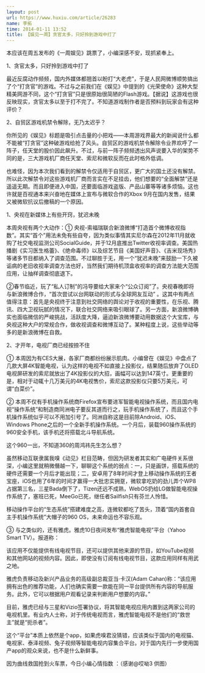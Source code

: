 ```yaml
---
layout: post
url: https://www.huxiu.com/article/26283
name: 李拓
time: 2014-01-11 13:52
title: 【娱见一周】贪官太多，只好拎到游戏中打了
---
```

本应该在周五发布的《一周娱见》跳票了，小编深感不安，现抓紧奉上。

1、贪官太多，只好拎到游戏中打了

最近反腐动作频频，国内外媒体都翘首以盼打“大老虎”，于是人民网微博顺势搞出了个“打贪官”的游戏。不过与之前我们在《娱见》中提到的《光荣使命》这种大型精美网游不同，这个“打贪官”只是很原始很简陋的Flash游戏。【据说】这游戏也很反映现实，贪官太多以至于打不完了。不知道游戏制作者是否预料到玩家会有这种评价？

2、自贸区游戏机禁令解除，无乃太迟乎？

你所见的《娱见》标题是吸引点击量的小把戏——本周游戏界最大的新闻说什么都不能被“打贪官”这种破游戏给抢了风头。自贸区的游戏机禁令解除令业界欢呼了一阵子，任天堂的股价因此飙升。不过，与前一阵子频频透出风声说要入华的架势不同的是，三大游戏机厂商任天堂、索尼和微软反而在此时格外低调。

也难怪，因为本次我们看到的解禁令仅适用于自贸区，更广大的国土还没有解禁。所以此次解禁令对这些游戏机厂商而言实在不足挂齿，他们想要的“全面解禁”还是遥遥无期。而且即便进入中国，还要面临游戏盗版、产品山寨等等诸多烦恼。这也许就是百视通本来兴奋地在媒体上宣布与微软合作的Xbox 9月在国内发售，结果又被微软抗议后撤稿的一个原因。

1、央视在新媒体上有些开窍，犹迟未晚

本周央视有两个大动作：① 央视-索福瑞联合新浪微博“打造首个微博收视指数”。其实“首个”用法未免有些自夸，因为类似事情其实尼尔森在2012年11月就收购了社交电视监测公司SocialGuide，并于12月底推出Twitter收视率调查。美国热播剧《实习医生格蕾》、《绝命毒师》以及综艺节目《美国好声音》、《吉米现场秀》等诸多节目都纳入了调查范围。不过聊胜于无，用一个“犹迟未晚”来鼓励一下久被诟病的老旧收视率调查方法也好，当然我们期待机顶盒收视率的调查方法能大范围应用，让抽样调查彻底退下。

②春节临近，玩了“私人订制”的冯导要给大家来个“公众订阅”了。央视春晚即将与新浪微博合作，“首次尝试以台网联动的形式与全球网友互动” 。这其中有两点值得注意：首先是央视终于注意到社交网络的舆论对于收视的重要性，在乐视、腾讯、四大卫视玩腻的情况下，联合社交网络来吸引眼球了。另一方面，新浪微博确实也面临微信的严峻挑战，活跃度大降，逼迫新浪微博要动用数据这个大宝库，与央视这种大户的常规合作，做收视调查和微博互动了。某种程度上说，这些举动等多的是新浪微博在自救。

2、才开年，电视厂商已经按捺不住

① 本周因为有CES大展，各家厂商都纷纷展示肌肉。小编曾在《娱见》中盘点了几款大屏4K智能电视，认为这样的电视不如直接上投影仪，结果随后放弃了OLED电视屏研发的索尼就放出了4K投影仪的大招，画幅可以达到147英寸。更重要的是，相对于动辄十几万美元的4K电视售价，索尼这款投影仪只要5万美元，可谓“白菜价”。

② 本周不仅有手机操作系统商Firefox宣布要进军智能电视操作系统，而且国内电视“操作系统”和制造商同洲电子要反其道而行之，玩手机操作系统了，而且这个手机操作系统似乎可以不用加引号了。同洲自称这是目前除Android、iOS、Windows Phone之后的一个全新手机操作系统。一个月后，装载960操作系统的960安全手机，该手机还将搭载北斗导航系统。

这个960一出，不知道360的周鸿祎先生怎么想？

虽然移动互联隶属我嗅《动见》栏目范畴，但因为研发者其实和广电硬件关系很深，小编这里就稍微僭越一下，聊聊这个系统的弱点：一，只是画饼，搭载系统的硬件还需要一个月后才能出现；二，安卓用了8年时间才登上移动操作系统的王者宝座，iOS也用了6年的时间才赢得一大批忠实拥趸，微软拿吃奶的劲儿弄个WP8占据第三名，三星Bada倒下了，Tizen还远不成熟，WebOS扔给LG做智能电视操作系统了，塞班已死，MeeGo已死，继任者Sailfish只有芬兰人怜惜。

移动操作平台的“生态系统”搭建难度之高，连微软都吃了苦头，顶着“国内首套自主手机操作系统”大帽子的960 OS，未来命运也不容乐观。

③ 与之类似的，还有雅虎。雅虎10日夜间发布“雅虎智能电视”平台（Yahoo Smart TV）。报道称：

该应用不仅能提供有线电视节目，还可以提供其他来源的节目，如YouTube视频和其他网站的视频内容。因此，即使没有订阅有线电视节目，这款应用同样有用武之地。

雅虎负责移动及新兴产品业务的高级副总裁亚当·卡汉(Adam Cahan)称：“该应用拥有出色的推荐功能，人们也确实需要一款能在同一平台提供所有内容的导航服务。此外，它可以根据用户观看记录来判断用户想要的内容。”

目前，雅虎已经与三星和Vizio签署协议，将其智能电视应用内置到这两家公司的电视机里。有业内人士称，对于传统电视而言，雅虎智能电视不是他们的“救世主”就是“扼杀者”。

这个“平台”本质上依然是个app，如果虎嗅君没猜错，应该类似于国内的电视猫、电视家、泰泽视频、兔子视频等智能电视内容集合平台。对于国内先行一步使用国产app的观众来说，也不是什么新鲜事。

因为曲线救国抢到火车票，今日小编心情指数 ：（感谢@哎呦3 供图）

